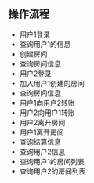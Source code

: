 ## 操作流程
- 用户1登录
- 查询用户1的信息
- 创建房间
- 查询房间信息
- 用户2登录
- 加入用户1创建的房间
- 查询房间信息
- 用户1向用户2转账
- 用户2向用户1转账
- 用户2离开房间
- 用户1离开房间
- 查询结算信息
- 查询用户2信息
- 查询用户1的房间列表
- 查询用户2的房间列表
